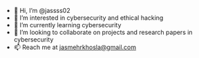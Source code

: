 - 👋 Hi, I’m @jassss02
- 👀 I’m interested in cybersecurity and ethical hacking
- 🌱 I’m currently learning cybersecurity  
- 💞️ I’m looking to collaborate on projects and research papers in cybersecurity
- 📫 Reach me at jasmehrkhosla@gmail.com 

<!---
jassss02/jassss02 is a ✨ special ✨ repository because its `README.md` (this file) appears on your GitHub profile.
You can click the Preview link to take a look at your changes.
--->
